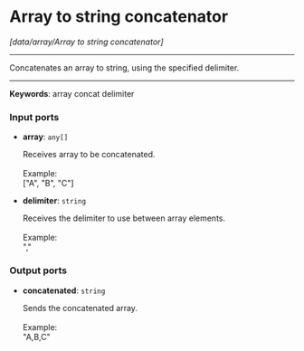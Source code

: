 # Array to string concatenator

_[data/array/Array to string concatenator]_

---

Concatenates an array to string, using the specified delimiter.<br>

---

__Keywords__: array concat delimiter

### Input ports

* __array__: ` any[] `

    Receives array to be concatenated.<br>
    <br>
    Example:<br>
    ["A", "B", "C"]<br>


* __delimiter__: ` string `

    Receives the delimiter to use between array elements.<br>
    <br>
    Example:<br>
    ","<br>

### Output ports

* __concatenated__: ` string `

    Sends the concatenated array.<br>
    <br>
    Example:<br>
    "A,B,C"<br>


